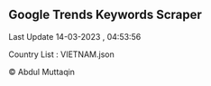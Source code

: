 

## Google Trends Keywords Scraper 
 
Last Update 14-03-2023 , 04:53:56

Country List :
VIETNAM.json



© Abdul Muttaqin 
